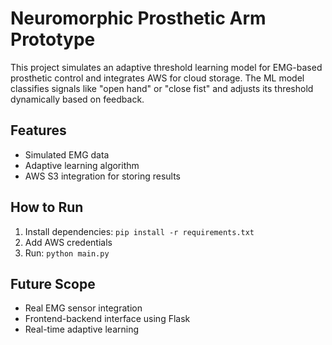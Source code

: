 
# Neuromorphic Prosthetic Arm Prototype

This project simulates an adaptive threshold learning model for EMG-based prosthetic control and integrates AWS for cloud storage. The ML model classifies signals like "open hand" or "close fist" and adjusts its threshold dynamically based on feedback.

## Features
- Simulated EMG data
- Adaptive learning algorithm
- AWS S3 integration for storing results

## How to Run
1. Install dependencies: `pip install -r requirements.txt`
2. Add AWS credentials
3. Run: `python main.py`

## Future Scope
- Real EMG sensor integration
- Frontend-backend interface using Flask
- Real-time adaptive learning

